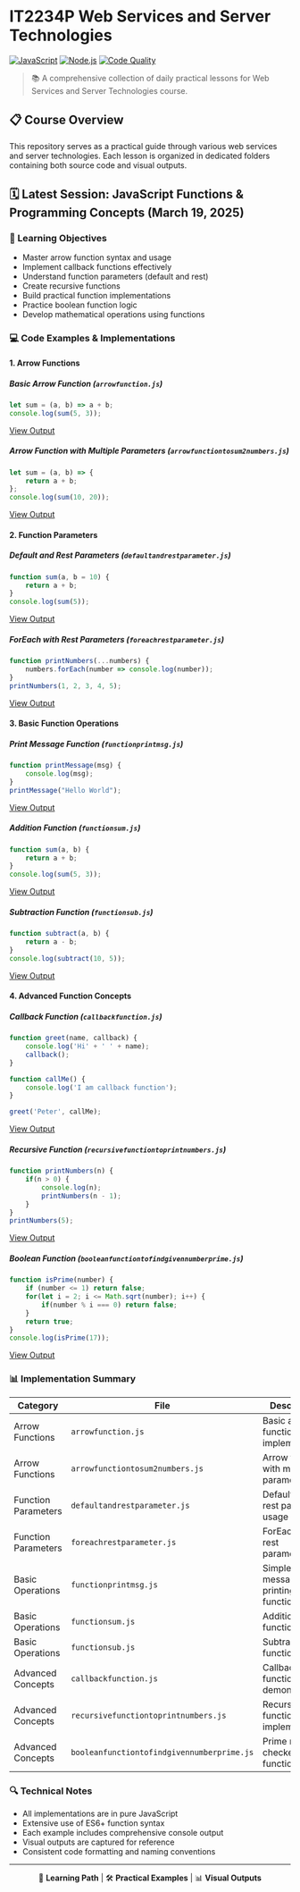 # IT2234P Web Services and Server Technologies

[![JavaScript](https://img.shields.io/badge/JavaScript-F7DF1E?style=for-the-badge&logo=javascript&logoColor=black)](https://developer.mozilla.org/en-US/docs/Web/JavaScript)
[![Node.js](https://img.shields.io/badge/Node.js-43853D?style=for-the-badge&logo=node.js&logoColor=white)](https://nodejs.org/)
[![Code Quality](https://img.shields.io/badge/Code%20Quality-A-brightgreen?style=for-the-badge)]()

> 📚 A comprehensive collection of daily practical lessons for Web Services and Server Technologies course.

## 📋 Course Overview

This repository serves as a practical guide through various web services and server technologies. Each lesson is organized in dedicated folders containing both source code and visual outputs.

## 🗓️ Latest Session: JavaScript Functions & Programming Concepts (March 19, 2025)

### 🎯 Learning Objectives

- Master arrow function syntax and usage
- Implement callback functions effectively
- Understand function parameters (default and rest)
- Create recursive functions
- Build practical function implementations
- Practice boolean function logic
- Develop mathematical operations using functions

### 💻 Code Examples & Implementations

#### 1. Arrow Functions

##### Basic Arrow Function (`arrowfunction.js`)
```javascript
let sum = (a, b) => a + b;
console.log(sum(5, 3));
```
[View Output](Output/arrowfunction.png)

##### Arrow Function with Multiple Parameters (`arrowfunctiontosum2numbers.js`)
```javascript
let sum = (a, b) => {
    return a + b;
};
console.log(sum(10, 20));
```
[View Output](Output/arrowfunctiontosum2numbers.png)

#### 2. Function Parameters

##### Default and Rest Parameters (`defaultandrestparameter.js`)
```javascript
function sum(a, b = 10) {
    return a + b;
}
console.log(sum(5));
```
[View Output](Output/defaultandrestparameter.png)

##### ForEach with Rest Parameters (`foreachrestparameter.js`)
```javascript
function printNumbers(...numbers) {
    numbers.forEach(number => console.log(number));
}
printNumbers(1, 2, 3, 4, 5);
```
[View Output](Output/foreachrestparameter.png)

#### 3. Basic Function Operations

##### Print Message Function (`functionprintmsg.js`)
```javascript
function printMessage(msg) {
    console.log(msg);
}
printMessage("Hello World");
```
[View Output](Output/functionprintmsg.png)

##### Addition Function (`functionsum.js`)
```javascript
function sum(a, b) {
    return a + b;
}
console.log(sum(5, 3));
```
[View Output](Output/functionsum.png)

##### Subtraction Function (`functionsub.js`)
```javascript
function subtract(a, b) {
    return a - b;
}
console.log(subtract(10, 5));
```
[View Output](Output/functionsub.png)

#### 4. Advanced Function Concepts

##### Callback Function (`callbackfunction.js`)
```javascript
function greet(name, callback) {
    console.log('Hi' + ' ' + name);
    callback();
}

function callMe() {
    console.log('I am callback function');
}

greet('Peter', callMe);
```
[View Output](Output/callbackfunction.png)

##### Recursive Function (`recursivefunctiontoprintnumbers.js`)
```javascript
function printNumbers(n) {
    if(n > 0) {
        console.log(n);
        printNumbers(n - 1);
    }
}
printNumbers(5);
```
[View Output](Output/recursivefunctiontoprintnumbers.png)

##### Boolean Function (`booleanfunctiontofindgivennumberprime.js`)
```javascript
function isPrime(number) {
    if (number <= 1) return false;
    for(let i = 2; i <= Math.sqrt(number); i++) {
        if(number % i === 0) return false;
    }
    return true;
}
console.log(isPrime(17));
```
[View Output](Output/booleanfunctiontofindgivennumberprime.png)

### 📊 Implementation Summary

| Category | File | Description | Output |
|----------|------|-------------|--------|
| Arrow Functions | `arrowfunction.js` | Basic arrow function implementation | [View](Output/arrowfunction.png) |
| Arrow Functions | `arrowfunctiontosum2numbers.js` | Arrow function with multiple parameters | [View](Output/arrowfunctiontosum2numbers.png) |
| Function Parameters | `defaultandrestparameter.js` | Default and rest parameter usage | [View](Output/defaultandrestparameter.png) |
| Function Parameters | `foreachrestparameter.js` | ForEach with rest parameters | [View](Output/foreachrestparameter.png) |
| Basic Operations | `functionprintmsg.js` | Simple message printing function | [View](Output/functionprintmsg.png) |
| Basic Operations | `functionsum.js` | Addition function | [View](Output/functionsum.png) |
| Basic Operations | `functionsub.js` | Subtraction function | [View](Output/functionsub.png) |
| Advanced Concepts | `callbackfunction.js` | Callback function demonstration | [View](Output/callbackfunction.png) |
| Advanced Concepts | `recursivefunctiontoprintnumbers.js` | Recursive function implementation | [View](Output/recursivefunctiontoprintnumbers.png) |
| Advanced Concepts | `booleanfunctiontofindgivennumberprime.js` | Prime number checker function | [View](Output/booleanfunctiontofindgivennumberprime.png) |

### 🔍 Technical Notes

- All implementations are in pure JavaScript
- Extensive use of ES6+ function syntax
- Each example includes comprehensive console output
- Visual outputs are captured for reference
- Consistent code formatting and naming conventions

---

<div align="center">

📖 **Learning Path** | 🛠️ **Practical Examples** | 📊 **Visual Outputs**

</div>